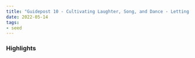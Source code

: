 ```yaml
---
title: "Guidepost 10 - Cultivating Laughter, Song, and Dance - Letting Go of Being Cool and Always in Control"
date: 2022-05-14
tags:
- seed
---
```


### Highlights


